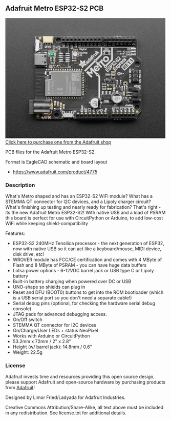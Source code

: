 ## Adafruit Metro ESP32-S2 PCB

<a href="http://www.adafruit.com/products/4775"><img src="assets/4775.jpg?raw=true" width="500px"><br/>
Click here to purchase one from the Adafruit shop</a>

PCB files for the Adafruit Metro ESP32-S2.

Format is EagleCAD schematic and board layout
* https://www.adafruit.com/product/4775

### Description

What's Metro shaped and has an ESP32-S2 WiFi module? What has a STEMMA QT connector for I2C devices, and a Lipoly charger circuit? What's finishing up testing and nearly ready for fabrication? That's right - its the new Adafruit Metro ESP32-S2! With native USB and a load of PSRAM this board is perfect for use with CircuitPython or Arduino, to add low-cost WiFi while keeping shield-compatibility

Features:

* ESP32-S2 240MHz Tensilica processor - the next generation of ESP32, now with native USB so it can act like a keyboard/mouse, MIDI device, disk drive, etc!
* WROVER module has FCC/CE certification and comes with 4 MByte of Flash and 8 MByte of PSRAM - you can have huge data buffers
* Lotsa power options - 6-12VDC barrel jack or USB type C or Lipoly battery
* Built-in battery charging when powered over DC or USB
* UNO-shape so shields can plug in
* Reset and DFU (BOOT0) buttons to get into the ROM bootloader (which is a USB serial port so you don't need a separate cable!)
* Serial debug pins (optional, for checking the hardware serial debug console)
* JTAG pads for advanced debugging access.
* On/Off switch
* STEMMA QT connector for I2C devices
* On/Charge/User LEDs + status NeoPixel
* Works with Arduino or CircuitPython
* 53.2mm x 72mm / 2" x 2.8"
* Height (w/ barrel jack): 14.8mm / 0.6"
* Weight: 22.5g

### License

Adafruit invests time and resources providing this open source design, please support Adafruit and open-source hardware by purchasing products from [Adafruit](https://www.adafruit.com)!

Designed by Limor Fried/Ladyada for Adafruit Industries.

Creative Commons Attribution/Share-Alike, all text above must be included in any redistribution.
See license.txt for additional details.
